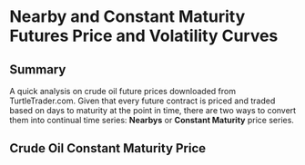 # Nearby and Constant Maturity Futures Price and Volatility Curves

## Summary
A quick analysis on crude oil future prices downloaded from TurtleTrader.com.  Given that every future contract is priced and traded based on days to maturity at the point in time, there are two ways to convert them into continual time series: **Nearbys** or **Constant Maturity** price series.

## Crude Oil Constant Maturity Price
